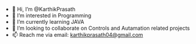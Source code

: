 - 👋 Hi, I’m @KarthikPrasath
- 👀 I’m interested in Programming 
- 🌱 I’m currently learning JAVA
- 💞️ I’m looking to collaborate on Controls and Autamation related projects
- 📫 Reach me via email: karthikprasath04@gmail.com

<!---
KarthikPrasath04/KarthikPrasath04 is a ✨ special ✨ repository because its `README.md` (this file) appears on your GitHub profile.
You can click the Preview link to take a look at your changes.
--->
